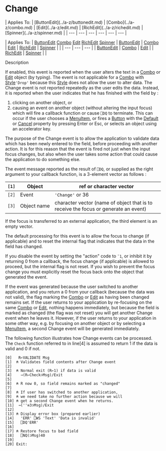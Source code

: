 



<h1 class="heading"><span class="name">Change</span></h1>
| Applies To: | [ButtonEdit](../a-z/buttonedit.md) | [Combo](../a-z/combo.md) | [Edit](../a-z/edit.md) | [RichEdit](../a-z/richedit.md) | [Spinner](../a-z/spinner.md) |
| --- | --- | --- | --- | --- | ---  |

| Applies To: | [ButtonEdit](../a-z/buttonedit.md) [Combo](../a-z/combo.md) [Edit](../a-z/edit.md) [RichEdit](../a-z/richedit.md) [Spinner](../a-z/spinner.md) | [ButtonEdit](../a-z/buttonedit.md) | [Combo](../a-z/combo.md) | [Edit](../a-z/edit.md) | [RichEdit](../a-z/richedit.md) | [Spinner](../a-z/spinner.md) |  |
| --- | --- | ---  |
| [ButtonEdit](../a-z/buttonedit.md) | [Combo](../a-z/combo.md) | [Edit](../a-z/edit.md) |
| [RichEdit](../a-z/richedit.md) | [Spinner](../a-z/spinner.md) |  |


Description


If enabled, this event is reported when the user alters the text in a [Combo](../a-z/combo.md) or [Edit](../a-z/edit.md) object (by typing). The event is not applicable for a [Combo](../a-z/combo.md) with [Style](../a-z/style.md)`'Drop'` because this [Style](../a-z/style.md) does not allow the user to alter data. The Change event is not reported repeatedly as the user edits the data. Instead, it is reported when the user indicates that he has finished with the field by :

1. clicking on another object, or
2. causing an event on another object (without altering the input focus) which will fire a callback function or cause `⎕DQ` to terminate. This can occur if the user chooses a [MenuItem](../a-z/menuitem.md), or fires a [Button](../a-z/button.md) with the [Default](../a-z/default.md) or [Cancel](../a-z/cancel.md) property by pressing Enter or Esc, or selects an object using an accelerator key.

The purpose of the Change event is to allow the application to validate data which has been newly entered to the field, before proceeding with another action. It is for this reason that the event is fired not just when the input focus changes, but also when the user takes some action that could cause the application to do something else.


The event message reported as the result of `⎕DQ`, or supplied as the right argument to your callback function, is a 3-element vector as follows :

| `[1]` | Object | ref or character vector |
| --- | --- | ---  |
| `[2]` | Event | `'Change'` or 36 |
| `[3]` | Object name | character vector (name of object that is to receive the focus or generate an event) |


If the focus is transferred to an external application, the third element is an empty vector.


The default processing for this event is to allow the focus to change (if applicable) and to reset the internal flag that indicates that the data in the field has changed.


If you disable the event by setting the "action" code to `¯1`, or inhibit it by returning 0 from a callback, the focus change (if applicable) is allowed to proceed, but the internal flag is not reset. If you wish to prevent the focus change you must explicitly reset the focus back onto the object that generated the event.


If the event was generated because the user switched to another application, and you return a 0 from your callback (because the data was not valid), the flag marking the [Combo](../a-z/combo.md) or [Edit](../a-z/edit.md) as having been changed remains set. If the user returns to your application by re-focusing on the same [Combo](../a-z/combo.md) or [Edit](../a-z/edit.md), nothing happens immediately, but because the field is marked as changed (the flag was not reset) you will get another Change event when he leaves it. However, if the user returns to your application in some other way, e.g. by focusing on another object or by selecting a [MenuItem](../a-z/menuitem.md), a second Change event will be generated immediately.


The following function illustrates how Change events can be processed. The `Check` function referred to in line[4] is assumed to return 1 if the data is valid and 0 if not.
```apl
[0]   R←VALIDATE Msg
[1]  ⍝ Validates field contents after Change event
[2]
[3]  ⍝ Normal exit (R←1) if data is valid
[4]    →(R←Check⊃Msg)/Exit
[5]
[6]  ⍝ R now 0, so field remains marked as "changed"
[7]
[8]  ⍝ If user has switched to another application,
[9]  ⍝ we need take no further action because we will
[10] ⍝ get a second Change event when he returns.
[11]  →(''≡3⊃Msg)/Exit
[12]
[13] ⍝ Display error box (prepared earlier)
[14]   'ERR' ⎕WS 'Text' 'Data is invalid'
[15]   ⎕DQ'ERR'
[16]
[17] ⍝ Restore focus to bad field
[18]   ⎕NQ(⊃Msg)40
[19]
[20] Exit:
```


